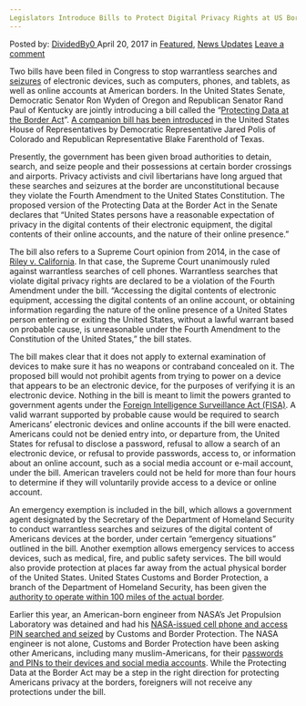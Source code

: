 ```yaml
---
Legislators Introduce Bills to Protect Digital Privacy Rights at US Borders
---
```

<article class="post-listing post-19290 post type-post status-publish format-standard has-post-thumbnail hentry category-deepdot-news category-news-updates tag-bills tag-borders tag-digital tag-introduce tag-legislators tag-privacy tag-protect tag-rights">
    <div class="post-inner">
    <p class="post-meta">
    <span>Posted by: <a href="https://www.deepdotweb.com/author/dividedby0/" title="">DividedBy0 </a></span>
    <span>April 20, 2017</span>
    <span>in <a href="https://www.deepdotweb.com/category/deepdot-news/" rel="category tag">Featured</a>, <a href="https://www.deepdotweb.com/category/news-updates/" rel="category tag">News Updates</a></span>
    <span><a href="https://www.deepdotweb.com/2017/04/20/legislators-introduce-bills-protect-digital-privacy-rights-us-borders/#respond">Leave a comment</a></span>
    </p>
    <div class="clear"></div>
    <div class="entry">
    <p>Two bills have been filed in Congress to stop warrantless searches and <a href="https://www.deepdotweb.com/2015/06/15/customs-seizures/">seizures</a> of electronic devices, such as computers, phones, and tablets, as well as online accounts at American borders. In the United States Senate, Democratic Senator Ron Wyden of Oregon and Republican Senator Rand Paul of Kentucky are jointly introducing a bill called the “<a href="https://www.wyden.senate.gov/download/?id=9CDE0A37-24DD-4D05-B199-C7E160CAA088&amp;download=1">Protecting Data at the Border Act</a>”. <a href="https://theintercept.com/2017/04/04/lawmakers-move-to-stop-warrantless-cell-phone-searches-at-the-u-s-border/">A companion bill has been introduced</a> in the United States House of Representatives by Democratic Representative Jared Polis of Colorado and Republican Representative Blake Farenthold of Texas.</p>
    <p>Presently, the government has been given broad authorities to detain, search, and seize people and their possessions at certain border crossings and airports. Privacy activists and civil libertarians have long argued that these searches and seizures at the border are unconstitutional because they violate the Fourth Amendment to the United States Constitution. The proposed version of the Protecting Data at the Border Act in the Senate declares that “United States persons have a reasonable expectation of privacy in the digital contents of their electronic equipment, the digital contents of their online accounts, and the nature of their online presence.”</p>
    <p>The bill also refers to a Supreme Court opinion from 2014, in the case of <a href="https://epic.org/amicus/cell-phone/riley/">Riley v. California</a>. In that case, the Supreme Court unanimously ruled against warrantless searches of cell phones. Warrantless searches that violate digital privacy rights are declared to be a violation of the Fourth Amendment under the bill. “Accessing the digital contents of electronic equipment, accessing the digital contents of an online account, or obtaining information regarding the nature of the online presence of a United States person entering or exiting the United States, without a lawful warrant based on probable cause, is unreasonable under the Fourth Amendment to the Constitution of the United States,” the bill states.</p>
    <p>The bill makes clear that it does not apply to external examination of devices to make sure it has no weapons or contraband concealed on it. The proposed bill would not prohibit agents from trying to power on a device that appears to be an electronic device, for the purposes of verifying it is an electronic device. Nothing in the bill is meant to limit the powers granted to government agents under the <a href="https://www.deepdotweb.com/2017/03/16/white-house-opposes-fisa-surveillance-reform/">Foreign Intelligence Surveillance Act (FISA)</a>. A valid warrant supported by probable cause would be required to search Americans’ electronic devices and online accounts if the bill were enacted. Americans could not be denied entry into, or departure from, the United States for refusal to disclose a password, refusal to allow a search of an electronic device, or refusal to provide passwords, access to, or information about an online account, such as a social media account or e-mail account, under the bill. American travelers could not be held for more than four hours to determine if they will voluntarily provide access to a device or online account.</p>
    <p>An emergency exemption is included in the bill, which allows a government agent designated by the Secretary of the Department of Homeland Security to conduct warrantless searches and seizures of the digital content of Americans devices at the border, under certain “emergency situations” outlined in the bill. Another exemption allows emergency services to access devices, such as medical, fire, and public safety services. The bill would also provide protection at places far away from the actual physical border of the United States. United States Customs and Border Protection, a branch of the Department of Homeland Security, has been given the <a href="https://www.aclu.org/other/constitution-100-mile-border-zone">authority to operate within 100 miles of the actual border</a>.</p>
    <p>Earlier this year, an American-born engineer from NASA’s Jet Propulsion Laboratory was detained and had his <a href="http://www.theverge.com/2017/2/12/14583124/nasa-sidd-bikkannavar-detained-cbp-phone-search-trump-travel-ban">NASA-issued cell phone and access PIN searched and seized</a> by Customs and Border Protection. The NASA engineer is not alone, Customs and Border Protection have been asking other Americans, including many muslim-Americans, for their p<a href="https://www.theatlantic.com/technology/archive/2017/02/give-us-your-passwords/516315/">asswords and PINs to their devices and social media accounts</a>. While the Protecting Data at the Border Act may be a step in the right direction for protecting Americans privacy at the borders, foreigners will not receive any protections under the bill.</p>
    </div>
    <span style="display:none"><a href="https://www.deepdotweb.com/tag/bills/" rel="tag">bills</a> <a href="https://www.deepdotweb.com/tag/borders/" rel="tag">borders</a> <a href="https://www.deepdotweb.com/tag/digital/" rel="tag">digital</a> <a href="https://www.deepdotweb.com/tag/introduce/" rel="tag">introduce</a> <a href="https://www.deepdotweb.com/tag/legislators/" rel="tag">legislators</a> <a href="https://www.deepdotweb.com/tag/privacy/" rel="tag">privacy</a> <a href="https://www.deepdotweb.com/tag/protect/" rel="tag">protect</a> <a href="https://www.deepdotweb.com/tag/rights/" rel="tag">rights</a></span> <span style="display:none" class="updated">2017-04-20</span>
    <div style="display:none" class="vcard author" itemprop="author" itemscope itemtype="http://schema.org/Person"><strong class="fn" itemprop="name"><a href="https://www.deepdotweb.com/author/dividedby0/" title="Posts by DividedBy0" rel="author">DividedBy0</a></strong></div>
    </div>
</article>


